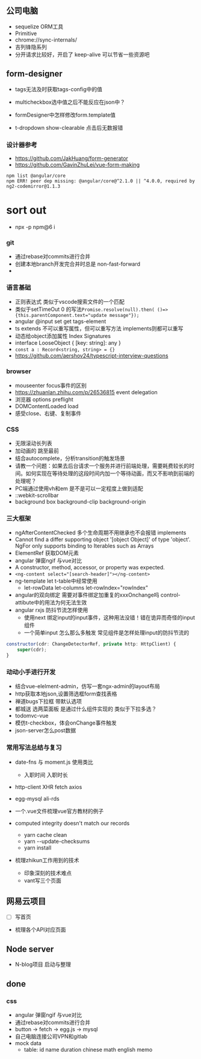 
## 公司电脑
+ sequelize ORM工具
+ Primitive
+ chrome://sync-internals/
+ 吉列锋隐系列
+ 分开请求比较好，开启了 keep-alive 可以节省一些资源吧

## form-designer
+ tags无法及时获取tags-config中的值
+ multicheckbox选中值之后不能反应在json中？

+ formDesigner中怎样修改form.template值
+ t-dropdown show-clearable 点击后无数报错

### 设计器参考
+ https://github.com/JakHuang/form-generator
+ https://github.com/GavinZhuLei/vue-form-making

```
npm list @angular/core
npm ERR! peer dep missing: @angular/core@^2.1.0 || ^4.0.0, required by ng2-codemirror@1.1.3
```


# sort out
+ npx -p npm@6 i

### git
+ 通过rebase对commits进行合并
+ 创建本地branch开发完合并时总是 non-fast-forward
+ 

### 语言基础
+ 正则表达式 类似于vscode搜索文件的一个匹配
+ 类似于setTimeOut 0 的写法`Promise.resolve(null).then( ()=> {this.parentComponent.text="update message"});`
+ angular @input set get  tags-element
+ ts extends 不可以重写属性，但可以重写方法 implements则都可以重写
+ 动态给object添加属性 Index Signatures
+ interface LooseObject {
    [key: string]: any
}
+ `const a : Record<string, string> = {}`
+ https://github.com/aershov24/typescript-interview-questions

### browser
+ mouseenter focus事件的区别
+ https://zhuanlan.zhihu.com/p/26536815 event delegation
+ 浏览器 options preflight
+ DOMContentLoaded load
+ 感受close、右键、复制事件

### CSS
+ 无限滚动长列表  
+ 加动画的 跳至最前
+ 结合autocomplete，分析transition的触发场景
+ 请教一个问题：如果去后台请求一个服务并进行前端处理，需要耗费较长的时间。如何实现在等待处理的这段时间内加一个等待动画，而又不影响到前端的处理呢？
+ PC端通过使用vh和em 是不是可以一定程度上做到适配
+ ::webkit-scrollbar
+ background box background-clip background-origin





### 三大框架
+ ngAfterContentChecked 多个生命周期不用继承也不会报错 implements
+ Cannot find a differ supporting object '[object Object]' of type 'object'. NgFor only supports binding to Iterables such as Arrays
+ ElementRef 获取DOM元素
+ angular 弹窗ngif 与vue对比
+ A constructor, method, accessor, or property was expected.
+ `<ng-content select="[search-header]"></ng-content>`
+ ng-template let  t-table中经常使用 [](https://stackoverflow.com/questions/42978082/what-is-let-in-angular-2-templates)
	+  let-rowData let-columns let-rowIndex="rowIndex"
+ angular的双向绑定 需要对事件绑定加重复的xxxOnchange吗 control-attibute中的用法为何无法生效
+ angular rxjs 防抖节流怎样使用
  + 使用next 绑定input的input事件，这种用法没错！错在诡异而奇怪的input组件
  + 一个简单input 怎么那么多触发 常见组件是怎样处理input的防抖节流的
```js
constructor(cdr: ChangeDetectorRef, private http: HttpClient) {
	super(cdr);
}
```


### 动动小手进行开发
+ 结合vue-elelment-admin，仿写一套ngx-admin的layout布局
+ http获取本地json,设置筛选框form查找表格
+ 禅道bugs下拉框 带默认选项
+ 都城送 选两菜面板 是通过什么组件实现的 类似于下拉多选？
+ todomvc-vue
+ 模仿t-checkbox，体会onChange事件触发
+ json-server怎么post数据

### 常用写法总结与复习
+ date-fns 与 moment.js 使用类比
	+ 入职时间 入职时长
+ http-client XHR fetch axios
+ egg-mysql  ali-rds
+ 一个.vue文件梳理vue官方教材的例子



+ computed integrity doesn't match our records
	+ yarn cache clean
	+ yarn --update-checksums
	+ yarn install


+ 梳理zhikun工作用到的技术
  + 印象深刻的技术难点
  + vant写三个页面



## 网易云项目
+ [ ] 写首页
+ 梳理各个API对应页面




## Node server
+ N-blog项目 启动与整理


## done
### css
+ angular 弹窗ngif 与vue对比
+ 通过rebase对commits进行合并
+ button -> fetch -> egg.js -> mysql
+ 自己电脑连接公司VPN和gitlab
+ mock data
	+ table: id name duration chinese math english memo